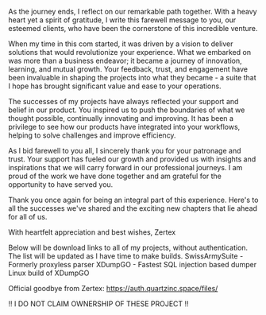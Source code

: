 As the journey ends, I reflect on our remarkable path together. With a heavy heart yet a spirit of gratitude, I write this farewell message to you, our esteemed clients, who have been the cornerstone of this incredible venture.

When my time in this com started, it was driven by a vision to deliver solutions that would revolutionize your experience. What we embarked on was more than a business endeavor; it became a journey of innovation, learning, and mutual growth. Your feedback, trust, and engagement have been invaluable in shaping the projects into what they became - a suite that I hope has brought significant value and ease to your operations.

The successes of my projects have always reflected your support and belief in our product. You inspired us to push the boundaries of what we thought possible, continually innovating and improving. It has been a privilege to see how our products have integrated into your workflows, helping to solve challenges and improve efficiency.

As I bid farewell to you all, I sincerely thank you for your patronage and trust. Your support has fueled our growth and provided us with insights and inspirations that we will carry forward in our professional journeys. I am proud of the work we have done together and am grateful for the opportunity to have served you.

Thank you once again for being an integral part of this experience. Here's to all the successes we've shared and the exciting new chapters that lie ahead for all of us.

With heartfelt appreciation and best wishes, Zertex

Below will be download links to all of my projects, without authentication. The list will be updated as I have time to make builds.
SwissArmySuite - Formerly proxyless parser
XDumpGO - Fastest SQL injection based dumper
Linux build of XDumpGO

Official goodbye from Zertex: https://auth.quartzinc.space/files/

!! I DO NOT CLAIM OWNERSHIP OF THESE PROJECT !!
